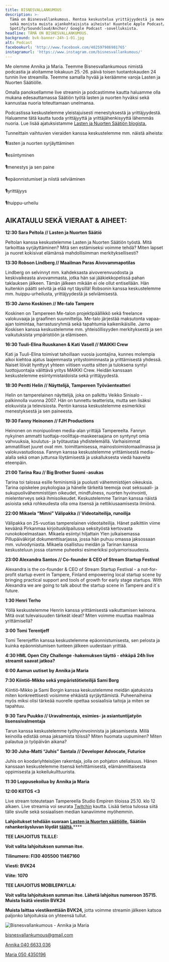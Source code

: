```yaml
---
title: BISNESVALLANKUMOUS
description: >-
  Tämä on Bisnesvallankumous. Rentoa keskustelua yrittäjyydestä ja menestyksestä
  sekä monista muista ajankohtaisista aiheista! Kuuntele Apple Podcast/
  Spotify/Soundcloud/Anchor/ Google Podcast -sovelluksista. 
headline: TÄMÄ ON BISNESVALLANKUMOUS.
background: bvk-banner-24h-1-01.jpg
alt: Podcast
facebookurl: 'http://www.facebook.com/402597986981765'
instagramurl: 'https://www.instagram.com/bisnesvallankumous/'
---
```

Me olemme Annika ja Maria. Teemme Bisnesvallankumous nimistä podcastia ja aloitamme lokakuun 25.-26. päivä toisen tuotantokauden 24 tunnin live streamilla. Teemme samalla hyvää ja keräämme varoja Lasten ja Nuorten Säätiölle.

Omalla panoksellamme live streamin ja podcastimme kautta haluamme olla mukana edesauttamassa Säätiön työtä lasten ja nuorten hyväksi sekä kannustaa nuoria toteuttamaan unelmansa.

Podcastissa keskustelemme yleistajuisesti menestyksestä ja yrittäjyydestä. Haluamme tätä kautta tuoda yrittäjyyttä ja yrittäjähenkisyyttä lähemmäs nuoria. Lue lisää ajatuksistamme [Lasten ja Nuorten Säätiön blogista. ](https://www.nuori.fi/2019/10/22/bisnesvallankumous-lasten-ja-nuorten-saatio/)

Tunneittain vaihtuvien vieraiden kanssa keskustelemme mm. näistä aiheista: 

🎙lasten ja nuorten syrjäyttäminen

🎙esiintyminen

🎙menestys ja sen paine

🎙epäonnistumiset ja niistä selviäminen

🎙yrittäjyys

🎙huippu-urheilu

## AIKATAULU SEKÄ VIERAAT & AIHEET:

**12:30 Sara Peltola // Lasten ja Nuorten Säätiö**

Peltolan kanssa keskustelemme Lasten ja Nuorten Säätiön työstä. Mitä tarkoittaa syrjäyttäminen? Mitä sen estämiseksi voimme tehdä? Miten lapset ja nuoret kokisivat elämänsä mahdollisimman merkityksellisesti?

**13:30 Robson Lindberg // Maailman Paras Aivovammapotilas**

Lindberg on selvinnyt mm. kahdeksasta aivoverenvuodosta ja keskivaikeasta aivovammasta, jotka hän sai jääkiekkopelissä pahan taklauksen jälkeen. Tämän jälkeen mikään ei ole ollut entisellään. Hän kuitenkin päätti selvitä ja elää nyt täysillä! Robsonin kanssa keskustelemme mm. huippu-urheilusta, yrittäjyydestä ja selviämisestä.

**15:30 Jarno Koskinen // Me-talo Tampere**

Koskinen on Tampereen Me-talon projektipäällikkö sekä freelance valokuvaaja ja graafinen suunnittelija. Me-talo järjestää maksutonta vapaa-ajan toimintaa, harrastusryhmiä sekä tapahtumia kaikenikäisille. Jarno Koskisen kanssa keskustelemme mm. yhteisöllisyyden merkityksestä ja sen vaikutuksista ympäristöön ja elämiseen.

**16:30 Tuuli-Elina Ruuskanen & Kati Vasell // MAIKKI Crew**

Kati ja Tuuli-Elina toimivat tahoillaan vuosia juontajina, kunnes molempia alkoi kiehtoa ajatus laajemmasta yritystoiminnasta ja yrittämisestä yhdessä. Naiset löivät hynttyyt yhteen viitisen vuotta sitten ja tuloksena syntyi luottojuontajia välittävä yritys MAIKKI Crew. Heidän kanssaan keskustelemme esiintymistaidoista sekä yrittäjyydestä.

 **18:30 Pentti Helin // Näyttelijä, Tampereen Työväenteatteri**

Helin on tamperelainen näyttelijä, joka on palkittu Veikko Sinisalo -palkinnolla vuonna 2007. Hän on tunnettu teatterista, mutta sen lisäksi elokuvista ja televisiosta. Pentin kanssa keskustelemme esimerkiksi menestyksestä ja sen paineesta.

**19:30 Fanny Heinonen // FJH Productions**

Heinonen on monipuolinen media-alan yrittäjä Tampereelta. Fannyn nykyinen ammatti tuottaja-roolittaja-maskeeraajana on syntynyt omia vahvuuksia, koulutus- ja työtaustaa yhdistelemällä. Varhaisimmat ammatilliset juuret ovat mm. toimittamisessa, mainostoimistomaailmassa ja valokuvastudiossa. Fannyn kanssa keskustelemme yrittämisestä media-alalla sekä oman juttunsa löytämisestä ja uskalluksesta viedä haaveita eteenpäin.

**21:00 Tarina Rau // Big Brother Suomi -asukas**

Tarina toi talossa esille feminismiä ja puolusti vähemmistöjen oikeuksia. Tarina opiskelee psykologiaa ja hänelle tärkeitä teemoja ovat seksuaali- ja sukupuolivähemmistöjen oikeudet, mindfulness, nuorten hyvinvointi, mielenterveys sekä ihmisoikeudet. Keskustelemme Tarinan kanssa näistä asioista sekä rohkeudesta olla oma itsensä ja nettikiusaamisesta ilmiönä.

**22:00 Mikaela “Minni” Välipakka // Videotaiteilija, runoilija**

Välipakka on 25-vuotias tamperelainen videotaiteilija. Hänet palkittiin viime keväänä Pirkanmaa kirjoituskilpailussa seksityöstä kertovasta runokokoelmastaan. Mikaela esiintyi hiljattain Ylen julkaisemassa Pillupäiväkirjat dokumenttisarjassa, jossa hän puhuu omassa jaksossaan mm. vulvodyniasta. Mikaela osallistuu meidän ja Tarinan kanssa keskusteluun jossa otamme puheeksi esimerkiksi polyamorisuudesta. 

**23:00 Alexandra Santos // Co-founder & CEO of Stream Startup Festival**

Alexandra is the co-founder & CEO of Stream Startup Festival - a not-for-profit startup event in Tampere, Finland empowering local startup scene by bringing practical support and tools of growth for early stage startups. With Alexandra we are going to talk about the startup scene in Tampere and it´s future.

 **1:30 Henri Terho** 

Yöllä keskustelemme Henrin kanssa yrittämisestä vaikuttamisen keinona. Mitä ovat tulevaisuuden tärkeät ideat? Miten voimme muuttaa maailmaa yrittämisellä?

**3:00 Tomi Terentjeff**

Tomi Terenjeffin kanssa keskustelemme epäonnistumisesta, sen pelosta ja kuinka epäonnistumisen tunteen jälkeen uudestaan yrittää. 

**4:30 HML Open City Challenge -hakemuksen täyttö - ehkäpä 24h live streamit saavat jatkoa?** 

**6:00 Aamun uutiset by Annika ja Maria**

**7:30 Kiintiö-Mikko sekä ympäristötieteilijä Sami Borg** 

Kiintiö-Mikko ja Sami Borgin kanssa keskustelemme meidän ajatuksista miten konkreettisesti voisimme ehkäistä syrjäyttämistä. Puheenaiheina myös miksi olisi tärkeää nuorelle opettaa sosiaalisia taitoja ja miten se tapahtuu.

**9:30 Taru Puukko // Uravalmentaja, esimies- ja asiantuntijatyön lisenssivalmentaja**

Tarun kanssa keskustelemme työhyvinvoinnista ja jaksamisesta. Millä keinoilla edistää omaa jaksamista töissä? Miten huomata uupuminen? Miten palautua jo työpäivän aikana?

**10:30 Juha-Matti “Juhis” Santala // Developer Advocate, Futurice**

Juhis on koodariyhteisöjen rakentaja, jolla on pohjaton uteliaisuus. Hänen kanssaan keskustelemme itsensä kehittämisestä, elämänmittaisesta oppimisesta ja kokeilukulttuurista.

**11:30 Loppusekoilua by Annika ja Maria** 

**12:00 KIITOS <3**

Live stream toteutetaan Tampereella Studio Empiren tiloissa 25.10. klo 12 alkaen. Live streamia voi seurata [Twitchin](https://twitch.tv/bisnesvallankumous/) kautta. Lisää tietoa tulossa siitä tälle sivulle sekä sosiaalisen median kanaviimme myöhemmin.

**Lahjoitukset tehdään suoraan** [**Lasten ja Nuorten säätiölle.**](https://www.nuori.fi/lahjoita/) **Säätiön rahankeräysluvan löydät** [**täältä.**](https://www.nuori.fi/lahjoita/kerayslupa/)\*\*\*\*

**TEE LAHJOITUS TILILLE:**

**Voit valita lahjoituksen summan itse.**

**Tilinumero: FI30 405500 11467160**

**Viesti: BVK24**

**Viite: 1070**

**TEE LAHJOITUS MOBILEPAYLLA:**

**Voit valita lahjoituksen summan itse. Lähetä lahjoitus numeroon 35715. Muista lisätä viestiin BVK24**

**Muista laittaa viestikenttään BVK24,** jotta voimme streamin jälkeen katsoa paljonko lahjoituksia on yhteensä tullut. 

![Bisnesvallankumous - Annika ja Maria](/uploads/bvk_uusi-logo-01.png "Bisnesvallankumous")

<a href="mailto:bisnesvallankumous@gmail.com">bisnesvallankumous@gmail.com</a>

<a href="tel:0406633036">Annika 040 6633 036</a>

<a href="tel:050 4350196">Maria 050 4350196 </a>
